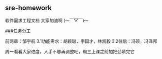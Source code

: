 ## sre-homework
软件需求工程文档
大家加油啊 (～￣▽￣)～

###任务分工

前两章：邹宇航
3.1功能需求：胡颖聪，李国才，林凯毅
3.2往后：冯硕，冯泽邦

周一看看大家进度，人手不够再调整吧，周三上课之前加把劲填完它
